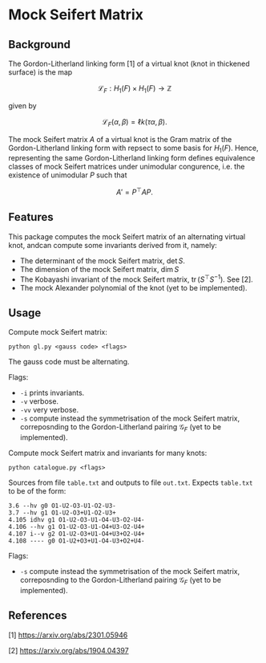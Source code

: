 # Mock Seifert Matrix

## Background

The Gordon-Litherland linking form [1] of a virtual knot (knot in thickened surface) is the map
```math
\mathscr{L}_F: H_1(F) \times H_1(F) \longrightarrow \mathbb{Z}
```
given by
```math
\mathscr{L}_F(\alpha, \beta) = \ell k(\tau \alpha, \beta).
```

The mock Seifert matrix $A$ of a virtual knot is the Gram matrix of the Gordon-Litherland linking form with repsect to some basis for $H_1(F)$. Hence, representing the same Gordon-Litherland linking form defines equivalence classes of mock Seifert matrices under unimodular congurence, i.e. the existence of unimodular $P$ such that
```math
A' = P^\top A P.
```

## Features

This package computes the mock Seifert matrix of an alternating virtual knot, andcan compute some invariants derived from it, namely:

- The determinant of the mock Seifert matrix, $\operatorname{det} S$.
- The dimension of the mock Seifert matrix, $\operatorname{dim} S$
- The Kobayashi invariant of the mock Seifert matrix, $\operatorname{tr}(S^\top S^{-1})$. See [2].
- The mock Alexander polynomial of the knot (yet to be implemented).

## Usage
Compute mock Seifert matrix:

`python gl.py <gauss code> <flags>`

The gauss code must be alternating.

Flags:
- `-i` prints invariants.
- `-v` verbose.
- `-vv` very verbose.
- `-s` compute instead the symmetrisation of the mock Seifert matrix, correposnding to the Gordon-Litherland pairing $\mathscr{G}_F$ (yet to be implemented).

Compute mock Seifert matrix and invariants for many knots:

`python catalogue.py <flags>`

Sources from file `table.txt` and outputs to file `out.txt`. Expects `table.txt` to be of the form:
```
3.6 --hv g0 O1-U2-O3-U1-O2-U3-
3.7 --hv g1 O1-U2-O3+U1-O2-U3+
4.105 idhv g1 O1-U2-O3-U1-O4-U3-O2-U4-
4.106 --hv g1 O1-U2-O3-U1-O4+U3-O2-U4+
4.107 i--v g2 O1-U2-O3+U1-O4+U3+O2-U4+
4.108 ---- g0 O1-U2+O3+U1-O4-U3+O2+U4-
```

Flags:
- `-s` compute instead the symmetrisation of the mock Seifert matrix, correposnding to the Gordon-Litherland pairing $\mathscr{G}_F$ (yet to be implemented).

## References


[1] https://arxiv.org/abs/2301.05946

[2] https://arxiv.org/abs/1904.04397
